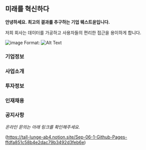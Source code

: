 ## 미래를 혁신하다 

**안녕하세요. 최고의 결과를 추구하는 기업 웨스트윤입니다.**

저희 회사는 데이터를 가공하고 사용자들의 편리한 접근을 용이하게 합니다.


![image](https://search.pstatic.net/common/?src=http%3A%2F%2Fblogfiles.naver.net%2FMjAyMDAyMTNfMjY4%2FMDAxNTgxNTkyODk0MDAz.D0ilSJuRHVkfrkyJ48BV1RQKeXYUPp6G-a-7SKbze5wg.wN6BSs0DGKyKKVOt1u3oBwpHSSi9EwdXMTv7CZYDKKgg.PNG.ball8568%2F%25BA%25B9%25C1%25F6%25C1%25C1%25C0%25BA%25C8%25B8%25BB%25E7_%25286%2529.png&type=sc960_832)
Format: ![Alt Text](url)


### 기업정보
### 사업소개
### 투자정보
### 인재채용
### 공지사항 




*온라인 문의는 아래 링크를 확인해주세요.*

(https://tall-lunge-ab4.notion.site/Sep-06-1-Github-Pages-ffdfa851c58b4e2dac79b3492d3feb6e)

